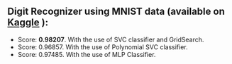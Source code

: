 ## Digit Recognizer using MNIST data (available on [Kaggle](https://www.kaggle.com/competitions/digit-recognizer/data) ):
* Score: **0.98207**. With the use of SVC classifier and GridSearch.
* Score: 0.96857. With the use of Polynomial SVC classifier.
* Score: 0.97485. With the use of MLP Classifier.

